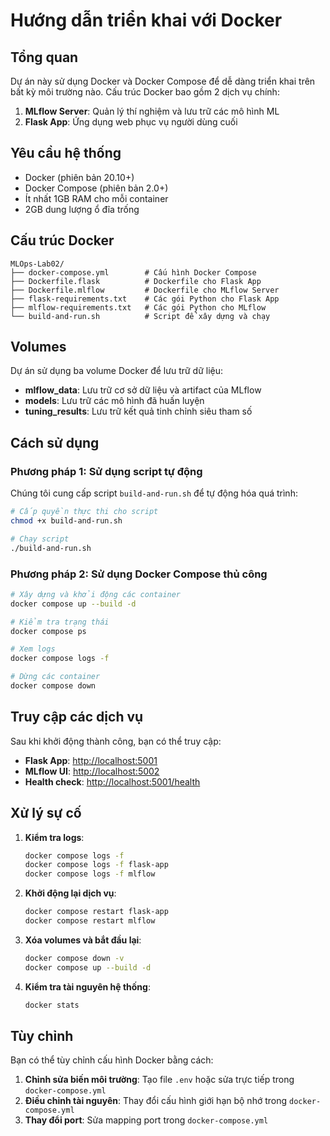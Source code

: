 # Hướng dẫn triển khai với Docker

## Tổng quan

Dự án này sử dụng Docker và Docker Compose để dễ dàng triển khai trên bất kỳ môi trường nào. Cấu trúc Docker bao gồm 2 dịch vụ chính:

1. **MLflow Server**: Quản lý thí nghiệm và lưu trữ các mô hình ML
2. **Flask App**: Ứng dụng web phục vụ người dùng cuối

## Yêu cầu hệ thống

- Docker (phiên bản 20.10+)
- Docker Compose (phiên bản 2.0+)
- Ít nhất 1GB RAM cho mỗi container
- 2GB dung lượng ổ đĩa trống

## Cấu trúc Docker

```
MLOps-Lab02/
├── docker-compose.yml        # Cấu hình Docker Compose
├── Dockerfile.flask          # Dockerfile cho Flask App
├── Dockerfile.mlflow         # Dockerfile cho MLflow Server
├── flask-requirements.txt    # Các gói Python cho Flask App
├── mlflow-requirements.txt   # Các gói Python cho MLflow
└── build-and-run.sh          # Script để xây dựng và chạy
```

## Volumes

Dự án sử dụng ba volume Docker để lưu trữ dữ liệu:

- **mlflow_data**: Lưu trữ cơ sở dữ liệu và artifact của MLflow
- **models**: Lưu trữ các mô hình đã huấn luyện
- **tuning_results**: Lưu trữ kết quả tinh chỉnh siêu tham số

## Cách sử dụng

### Phương pháp 1: Sử dụng script tự động

Chúng tôi cung cấp script `build-and-run.sh` để tự động hóa quá trình:

```bash
# Cấp quyền thực thi cho script
chmod +x build-and-run.sh

# Chạy script
./build-and-run.sh
```

### Phương pháp 2: Sử dụng Docker Compose thủ công

```bash
# Xây dựng và khởi động các container
docker compose up --build -d

# Kiểm tra trạng thái
docker compose ps

# Xem logs
docker compose logs -f

# Dừng các container
docker compose down
```

## Truy cập các dịch vụ

Sau khi khởi động thành công, bạn có thể truy cập:

- **Flask App**: [http://localhost:5001](http://localhost:5001)
- **MLflow UI**: [http://localhost:5002](http://localhost:5002)
- **Health check**: [http://localhost:5001/health](http://localhost:5001/health)

## Xử lý sự cố

1. **Kiểm tra logs**:
   ```bash
   docker compose logs -f
   docker compose logs -f flask-app
   docker compose logs -f mlflow
   ```

2. **Khởi động lại dịch vụ**:
   ```bash
   docker compose restart flask-app
   docker compose restart mlflow
   ```

3. **Xóa volumes và bắt đầu lại**:
   ```bash
   docker compose down -v
   docker compose up --build -d
   ```

4. **Kiểm tra tài nguyên hệ thống**:
   ```bash
   docker stats
   ```

## Tùy chỉnh

Bạn có thể tùy chỉnh cấu hình Docker bằng cách:

1. **Chỉnh sửa biến môi trường**: Tạo file `.env` hoặc sửa trực tiếp trong `docker-compose.yml`
2. **Điều chỉnh tài nguyên**: Thay đổi cấu hình giới hạn bộ nhớ trong `docker-compose.yml`
3. **Thay đổi port**: Sửa mapping port trong `docker-compose.yml` 
